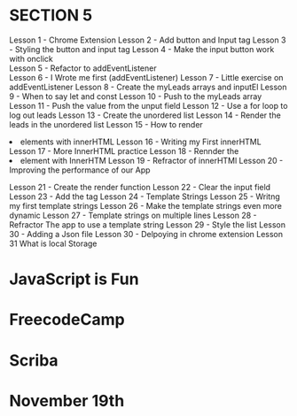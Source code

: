 # SECTION 5

Lesson 1 - Chrome Extension 
Lesson 2 - Add button and Input tag
Lesson 3 - Styling the button and input tag 
Lesson 4 - Make the input button work with onclick  
Lesson 5 - Refactor to addEventListener  
Lesson 6 - I Wrote me first (addEventListener) 
Lesson 7 - Little exercise on addEventListener
Lesson 8 - Create the myLeads arrays and inputEl 
Lesson 9 - When to say let and const
Lesson 10 - Push to the myLeads array
Lesson 11 - Push the value from the unput field
Lesson 12 - Use a for loop to log out leads 
Lesson 13 - Create the unordered list 
Lesson 14 - Render the leads in the unordered list 
Lesson 15 - How to render <li> elements with innerHTML
Lesson 16 - Writing my First innerHTML
Lesson 17 - More InnerHTML practice 
Lesson 18 - Rennder the <li> element with InnerHTM
Lesson 19 - Refractor of innerHTMl 
Lesson 20 - Improving the performance of our App
<!-- ulEl.innerHTML = listItems -->
Lesson 21 - Create the render function 
Lesson 22 - Clear the input field 
Lesson 23 - Add the <a> tag 
Lesson 24 - Template Strings
Lesson 25 - Writng my first template strings
Lesson 26 - Make the template strings even more dynamic
Lesson 27 - Template strings on multiple lines 
Lesson 28 - Refractor The app to use a template string
Lesson 29 - Style the list
Lesson 30 - Adding a Json file
Lesson 30 - Delpoying in chrome extension
Lesson 31  What is local Storage 
# JavaScript is Fun

# FreecodeCamp

# Scriba 

# November 19th 